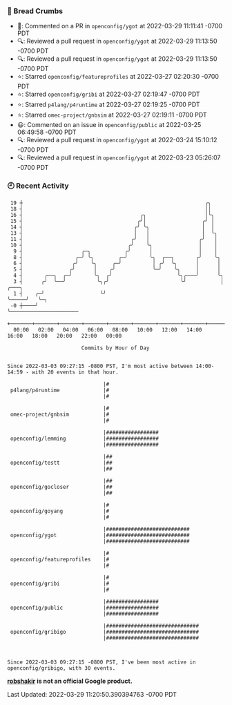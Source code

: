 ### 🍞 Bread Crumbs

 * 💬: Commented on a PR in  `openconfig/ygot` at 2022-03-29 11:11:41 -0700 PDT
 * 🔍: Reviewed a pull request in  `openconfig/ygot` at 2022-03-29 11:13:50 -0700 PDT
 * 🔍: Reviewed a pull request in  `openconfig/ygot` at 2022-03-29 11:13:50 -0700 PDT
 * ⭐️: Starred `openconfig/featureprofiles` at 2022-03-27 02:20:30 -0700 PDT
 * ⭐️: Starred `openconfig/gribi` at 2022-03-27 02:19:47 -0700 PDT
 * ⭐️: Starred `p4lang/p4runtime` at 2022-03-27 02:19:25 -0700 PDT
 * ⭐️: Starred `omec-project/gnbsim` at 2022-03-27 02:19:11 -0700 PDT
 * 😃: Commented on an issue in `openconfig/public` at 2022-03-25 06:49:58 -0700 PDT
 * 🔍: Reviewed a pull request in  `openconfig/ygot` at 2022-03-24 15:10:12 -0700 PDT
 * 🔍: Reviewed a pull request in  `openconfig/ygot` at 2022-03-23 05:26:07 -0700 PDT

### 🕘 Recent Activity
```
 19 ┼                                                           ╭╮
 18 ┤                                                           ││
 16 ┤                                      ╭╮                   │╰╮
 15 ┤                                     ╭╯│                  ╭╯ │
 14 ┤                                    ╭╯ ╰╮                 │  │
 13 ┤                                    │   │                 │  ╰╮
 11 ┤                                   ╭╯   │                ╭╯   │
 10 ┤                                  ╭╯    ╰╮               │    │
  9 ┤                   ╭─╮           ╭╯      │               │    │
  8 ┤                 ╭─╯ ╰╮        ╭─╯       ╰╮  ╭──╮       ╭╯    ╰╮
  6 ┤                ╭╯    ╰╮     ╭─╯          │ ╭╯  ╰╮      │      │
  5 ┤               ╭╯      │    ╭╯            ╰─╯    ╰╮     │      │
  4 ┤       ╭──╮  ╭─╯       ╰╮  ╭╯                     ╰╮╭───╯      ╰╮
  3 ┤      ╭╯  ╰──╯          ╰╮╭╯                       ╰╯           │     ╭───╮
  1 ┤    ╭─╯                  ╰╯                                     ╰─────╯   ╰─╮
 -0 ┼────╯                                                                       ╰──────────────────────
    +───────+───────+───────+───────+───────+───────+───────+───────+───────+───────+───────+───────+────
  00:00   02:00   04:00   06:00   08:00   10:00   12:00   14:00   16:00   18:00   20:00   22:00   00:00   

						Commits by Hour of Day


Since 2022-03-03 09:27:15 -0800 PST, I'm most active between 14:00-14:59 - with 20 events in that hour.

```



```
                               |#
 p4lang/p4runtime              |#
                               |#

                               |#
 omec-project/gnbsim           |#
                               |#

                               |#################
 openconfig/lemming            |#################
                               |#################

                               |##
 openconfig/testt              |##
                               |##

                               |##
 openconfig/gocloser           |##
                               |##

                               |#
 openconfig/goyang             |#
                               |#

                               |###########################
 openconfig/ygot               |###########################
                               |###########################

                               |#
 openconfig/featureprofiles    |#
                               |#

                               |#
 openconfig/gribi              |#
                               |#

                               |#################
 openconfig/public             |#################
                               |#################

                               |##############################
 openconfig/gribigo            |##############################
                               |##############################



Since 2022-03-03 09:27:15 -0800 PST, I've been most active in openconfig/gribigo, with 30 events.

```
**[robshakir](mailto:robjs@google.com) is not an official Google product.**  


Last Updated: 2022-03-29 11:20:50.390394763 -0700 PDT
